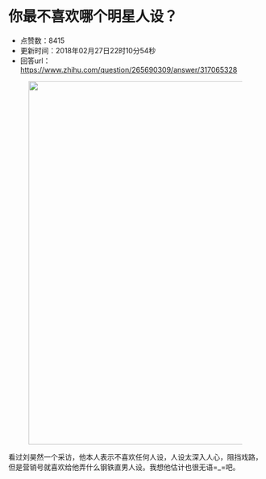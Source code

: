 # 你最不喜欢哪个明星人设？
- 点赞数：8415
- 更新时间：2018年02月27日22时10分54秒
- 回答url：https://www.zhihu.com/question/265690309/answer/317065328
<body>
 <figure>
  <img src="https://picx.zhimg.com/50/v2-ce50c5441eb3f05e43898953737e27a6_720w.jpg?source=1940ef5c" data-rawwidth="720" data-rawheight="4039" data-original-token="v2-ce50c5441eb3f05e43898953737e27a6" class="origin_image zh-lightbox-thumb" width="720" data-original="https://pic1.zhimg.com/v2-ce50c5441eb3f05e43898953737e27a6_r.jpg?source=1940ef5c">
 </figure>
 <p data-pid="rOQD6OOZ">看过刘昊然一个采访，他本人表示不喜欢任何人设，人设太深入人心，阻挡戏路，但是营销号就喜欢给他弄什么钢铁直男人设。我想他估计也很无语=_=吧。</p>
</body>